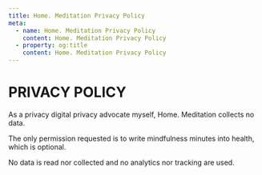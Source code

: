```yaml
---
title: Home. Meditation Privacy Policy
meta:
  - name: Home. Meditation Privacy Policy
    content: Home. Meditation Privacy Policy
  - property: og:title
    content: Home. Meditation Privacy Policy
---
```


# PRIVACY POLICY

As a privacy digital privacy advocate myself, Home. Meditation collects no data.

The only permission requested is to write mindfulness minutes into health, which is optional.

No data is read nor collected and no analytics nor tracking are used.
